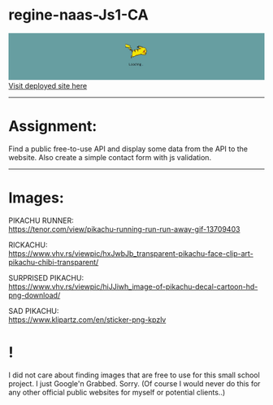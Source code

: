 # regine-naas-Js1-CA

![Running Pikachu](./media/pikachu.jpg "Running Pikachu")  
[Visit deployed site here](https://pokemon-cards-freeapi.netlify.app/ "Pikachu")  

---

# Assignment:
Find a public free-to-use API and display some data from the API to the website. Also create a simple contact form with js validation.  

---

# Images:  

PIKACHU RUNNER:  
https://tenor.com/view/pikachu-running-run-run-away-gif-13709403  

RICKACHU:  
https://www.vhv.rs/viewpic/hxJwbJb_transparent-pikachu-face-clip-art-pikachu-chibi-transparent/  

SURPRISED PIKACHU:  
https://www.vhv.rs/viewpic/hiJJiwh_image-of-pikachu-decal-cartoon-hd-png-download/  

SAD PIKACHU:  
https://www.klipartz.com/en/sticker-png-kpzlv  

# !  
I did not care about finding images that are free to use for this small school project. I just Google'n Grabbed. Sorry.
(Of course I would never do this for any other official public websites for myself or potential clients..)


<!-- Level 1 Process
Find an API
Search for a public, free-to-use API.
You will need to make two calls to this API:

1. to fetch an array of results
2. to fetch a single result using an id, name, or other property.
   You will need to read the API's documentation to see what URLs are available, if they
   require a key to be sent in the header, and any other configuration they might need.
   There are many free APIs discoverable by a Google search.
   You may not use the APIs used in the lessons.

Styling
The focus of the CA is on JavaScript, not styling. Yet, as a front-end developer you will
always need to produce user-interfaces that make sense and are easy to follow. You will
need to provide navigation to and from the home page (index.html) and the contact page.
Both API calls should include a loading indicator. -->

<!-- index.html
Make a call to your API URL. Loop through the results and create HTML for each result.
You must display at least 3 different properties inside the HTML. It's not required to
display an image.
You will need to link each result to a details.html page and to pass a parameter in the query
string to that page.

index.html, cont.
If you are going to fetch the individual result on the details page by its id, then pass an id in
the query string.
If you will be retrieving by another property, like name for example, pass the name in the
query string.
You will fetch this parameter from the query string in the details page code. -->
<!-- Catch any errors and display a message on the page if an error occurs. -->

<!-- details.html
(Remember, you will need a parameter in the query string on this page, so either click
through to it from the index page or manually add a parameter to the URL).
Retrieve the id, name or other parameter from the query string. -->
<!-- Once you have the parameter, add it to the API URL in the format the API requires.
Make an API call using the URL you create. -->

<!-- details.html, cont.
Display at least 3 different properties from the received JSON on this page. -->
<!-- Set the title of the HTML page to be one of the property values, like name, title or another
relevant property. -->
<!-- Catch any errors and display a message on the page if an error occurs. -->

<!-- contact.html
Create a form with the following inputs and validation rules.
Name - required
Subject - must have a value with a minimum length of 10
Email - must have a value and be formatted like an email address - must have a value with a minimum length of 25 -->
<!-- When the form on this page is submitted, write code to validate the input. If any of the
inputs fail validation display an error message for the relevant input. -->

<!-- Level 2 Process
contact.html
If all validation passes, add a message above the form indicating the form passed
validation. -->

